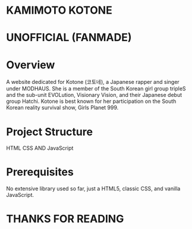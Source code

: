 KAMIMOTO KOTONE
=
UNOFFICIAL (FANMADE)  
=  
Overview  
=
A website dedicated for Kotone (코토네), a Japanese rapper and singer under MODHAUS. She is a member of the South Korean girl group tripleS and the sub-unit EVOLution, Visionary Vision, and their Japanese debut group Hatchi. Kotone is best known for her participation on the South Korean reality survival show, Girls Planet 999.

Project Structure  
=
HTML CSS AND JavaScript

Prerequisites  
=
No extensive library used so far, just a HTML5, classic CSS, and vanilla JavaScript.

THANKS FOR READING  
=

